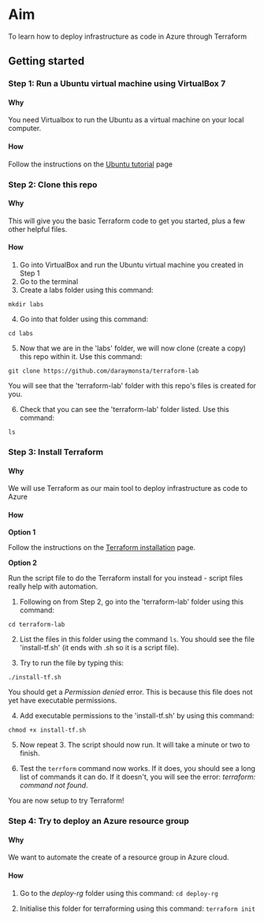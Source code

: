 # Aim

To learn how to deploy infrastructure as code in Azure through Terraform

## Getting started

### Step 1: Run a Ubuntu virtual machine using VirtualBox 7

#### Why
You need Virtualbox to run the Ubuntu as a virtual machine on your local computer.

#### How
Follow the instructions on the <a href="https://ubuntu.com/tutorials/how-to-run-ubuntu-desktop-on-a-virtual-machine-using-virtualbox#1-overview">Ubuntu tutorial</a> page

### Step 2: Clone this repo

#### Why

This will give you the basic Terraform code to get you started, plus a few other helpful files.

#### How

1. Go into VirtualBox and run the Ubuntu virtual machine you created in Step 1
2. Go to the terminal
3. Create a labs folder using this command:

`mkdir labs`

4. Go into that folder using this command:

`cd labs`

5. Now that we are in the 'labs' folder, we will now clone (create a copy) this repo within it. Use this command:

`git clone https://github.com/daraymonsta/terraform-lab`

You will see that the 'terraform-lab' folder with this repo's files is created for you.  

6. Check that you can see the 'terraform-lab' folder listed. Use this command:

`ls`

### Step 3: Install Terraform

#### Why

We will use Terraform as our main tool to deploy infrastructure as code to Azure

#### How
**Option 1**

Follow the instructions on the <a href="https://developer.hashicorp.com/terraform/tutorials/aws-get-started/install-cli">Terraform installation</a> page.

**Option 2**

Run the script file to do the Terraform install for you instead - script files really help with automation.

1. Following on from Step 2, go into the 'terraform-lab' folder using this command:

`cd terraform-lab`

2. List the files in this folder using the command `ls`.  You should see the file 'install-tf.sh' (it ends with .sh so it is a script file).

3. Try to run the file by typing this:

`./install-tf.sh`

You should get a *Permission denied* error.  This is because this file does not yet have executable permissions.

4. Add executable permissions to the 'install-tf.sh' by using this command:

`chmod +x install-tf.sh`

5. Now repeat 3.  The script should now run.  It will take a minute or two to finish.

6. Test the `terrform` command now works.  If it does, you should see a long list of commands it can do.  If it doesn't, you will see the error: *terraform: command not found*.

You are now setup to try Terraform!

### Step 4: Try to deploy an Azure resource group

#### Why

We want to automate the create of a resource group in Azure cloud.

#### How

1. Go to the *deploy-rg* folder using this command: `cd deploy-rg`

2. Initialise this folder for terraforming using this command: `terraform init`